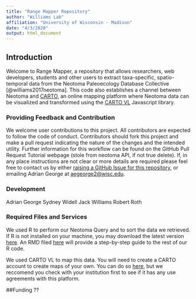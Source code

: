 ```yaml
---
title: "Range Mapper Repository"
author: "Williams Lab"
affiliation: "University of Wisconsin - Madison"
date: "4/3/2020"
output: html_document
---
```


## Introduction

Welcome to Range Mapper, a repository that allows researchers, web developers, students and other users to extract taxa-specific, spatio-temporal data from the Neotoma Paleoecology Database Collective [@williams2017neotoma]. This code also establishes a channel between Neotoma and [CARTO](https://carto.com), an online mapping platform where Neotoma data can be visualized and transformed using the [CARTO VL](https://carto.com/developers/carto-vl/) Javascript library.


### Providing Feedback and Contribution

We welcome user contributions to this project. All contributors are expected to follow the code of conduct. Contributors should fork this project and make a pull request indicating the nature of the changes and the intended utility. Further information for this workflow can be found on the GitHub Pull Request Tutorial webpage (stole from neotoma API, if not true delete). If, in any place instructions are not clear or more details are required please feel free to contact us by either [raising a GitHub Issue for this repository](https://github.com/NeotomaDB/RangeMapper/issues/new), or emailing Adrian George at aegeorge2@wisc.edu. 

### Development
Adrian George 
Sydney Widell
Jack Williams
Robert Roth

### Required Files and Services
We used R to perform our Neotoma Query and to sort the data we retrieved. If R is not installed on your machine, you may download the latest version [here](https://www.r-project.org/). An RMD filed [here](link) will provide a step-by-step guide to the rest of our R code. 

We used CARTO VL to map this data. You will need to create a CARTO account to create maps of your own. You can do so [here](https://carto.com/), but we reccomend you check with your institution first to see if it has any use agreements with this platform. 


##Funding
??

